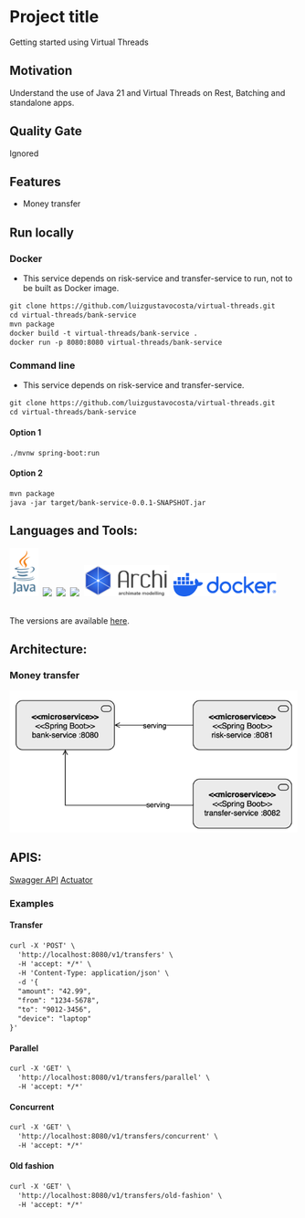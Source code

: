 # Project title
Getting started using Virtual Threads

## Motivation
Understand the use of Java 21 and Virtual Threads on Rest, Batching and standalone apps.

## Quality Gate
Ignored

## Features
- Money transfer

## Run locally
### Docker
- This service depends on risk-service and transfer-service to run, not to be built as Docker image.
````shell
git clone https://github.com/luizgustavocosta/virtual-threads.git
cd virtual-threads/bank-service
mvn package
docker build -t virtual-threads/bank-service .
docker run -p 8080:8080 virtual-threads/bank-service
````
### Command line
- This service depends on risk-service and transfer-service.
 ```shell
git clone https://github.com/luizgustavocosta/virtual-threads.git
cd virtual-threads/bank-service
````

#### Option 1

```shell
./mvnw spring-boot:run
```

#### Option 2
```shell
mvn package 
java -jar target/bank-service-0.0.1-SNAPSHOT.jar
 ```

## Languages and Tools:
<div>
  <img width=50px src="../resources/imgs/java-vertical.svg">&nbsp;
  <img width=50px src="https://upload.wikimedia.org/wikipedia/commons/9/9c/IntelliJ_IDEA_Icon.svg">&nbsp;
  <img width=150px src="https://upload.wikimedia.org/wikipedia/commons/4/44/Spring_Framework_Logo_2018.svg">&nbsp;
  <img width=150px src="https://upload.wikimedia.org/wikipedia/commons/5/52/Apache_Maven_logo.svg">&nbsp;
  <img width=150px src="../resources/imgs/archimate.png">&nbsp;
  <img width=180px src="../resources/imgs/docker-logo-blue.svg">&nbsp;
</div>
</br>

The versions are available [here](../README.md). 

## Architecture:

### Money transfer
![img.png](../resources/imgs/bank-transfer.png)

## APIS:
[Swagger API](http://localhost:8080/swagger-ui/index.html)
[Actuator](http://localhost:8080/actuator)

### Examples

#### Transfer
````shell
curl -X 'POST' \
  'http://localhost:8080/v1/transfers' \
  -H 'accept: */*' \
  -H 'Content-Type: application/json' \
  -d '{
  "amount": "42.99",
  "from": "1234-5678",
  "to": "9012-3456",
  "device": "laptop"
}'
````

#### Parallel
````shell
curl -X 'GET' \
  'http://localhost:8080/v1/transfers/parallel' \
  -H 'accept: */*'
````

#### Concurrent
````shell
curl -X 'GET' \
  'http://localhost:8080/v1/transfers/concurrent' \
  -H 'accept: */*'
````

#### Old fashion
````shell
curl -X 'GET' \
  'http://localhost:8080/v1/transfers/old-fashion' \
  -H 'accept: */*'
````
